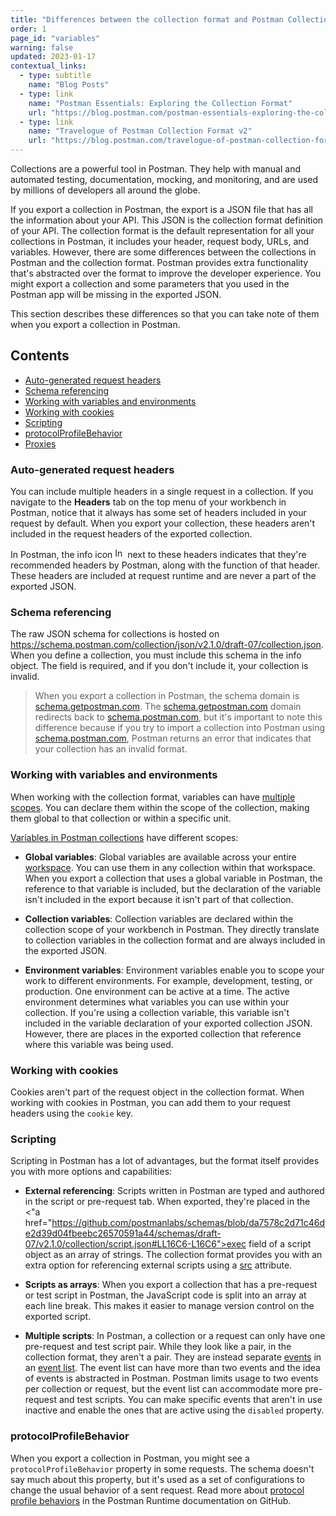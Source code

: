 ```yaml
---
title: "Differences between the collection format and Postman Collections"
order: 1
page_id: "variables"
warning: false
updated: 2023-01-17
contextual_links:
  - type: subtitle
    name: "Blog Posts"
  - type: link
    name: "Postman Essentials: Exploring the Collection Format"
    url: "https://blog.postman.com/postman-essentials-exploring-the-collection-format/"
  - type: link
    name: "Travelogue of Postman Collection Format v2"
    url: "https://blog.postman.com/travelogue-of-postman-collection-format-v2/"
---
```


Collections are a powerful tool in Postman. They help with manual and automated testing, documentation, mocking, and monitoring, and are used by millions of developers all around the globe.

If you export a collection in Postman, the export is a JSON file that has all the information about your API. This JSON is the collection format definition of your API. The collection format is the default representation for all your collections in Postman, it includes your header, request body, URLs, and variables. However, there are some differences between the collections in Postman and the collection format. Postman provides extra functionality that's abstracted over the format to improve the developer experience. You might export a collection and some parameters that you used in the Postman app will be missing in the exported JSON.

This section describes these differences so that you can take note of them when you export a collection in Postman.

## Contents

- [Auto-generated request headers](/docs/advanced-concepts/collection-format-vs-collection-in-postman/#autogenerated-request-headers)
- [Schema referencing](/docs/advanced-concepts/collection-format-vs-collection-in-postman/#schema-referencing)
- [Working with variables and environments](/docs/advanced-concepts/collection-format-vs-collection-in-postman/#working-with-variables-and-environments)
- [Working with cookies](/docs/advanced-concepts/collection-format-vs-collection-in-postman/#working-with-cookies)
- [Scripting](/docs/advanced-concepts/collection-format-vs-collection-in-postman/#scripting)
- [protocolProfileBehavior](/docs/advanced-concepts/collection-format-vs-collection-in-postman/#protocolprofilebehavior)
- [Proxies](/docs/advanced-concepts/collection-format-vs-collection-in-postman/#proxies)

### Auto-generated request headers

You can include multiple headers in a single request in a collection. If you navigate to the **Headers** tab on the top menu of your workbench in Postman, notice that it always has some set of headers included in your request by default. When you export your collection, these headers aren't included in the request headers of the exported collection.

In Postman, the info icon <img alt="Information icon" src="https://assets.postman.com/postman-docs/icon-information-v9-5.jpg#icon" width="16px"> next to these headers indicates that they're recommended headers by Postman, along with the function of that header. These headers are included at request runtime and are never a part of the exported JSON.

### Schema referencing

The raw JSON schema for collections is hosted on https://schema.postman.com/collection/json/v2.1.0/draft-07/collection.json. When you define a collection, you must include this schema in the info object. The field is required, and if you don't include it, your collection is invalid.

> When you export a collection in Postman, the schema domain is [schema.getpostman.com](https://schema.getpostman.com). The [schema.getpostman.com](https://schema.getpostman.com) domain redirects back to [schema.postman.com](https://schema.postman.com), but it's important to note this difference because if you try to import a collection into Postman using [schema.postman.com](https://schema.postman.com), Postman returns an error that indicates that your collection has an invalid format.

### Working with variables and environments

When working with the collection format, variables can have [multiple scopes](/docs/advanced-concepts/variables/). You can declare them within the scope of the collection, making them global to that collection or within a specific unit.

[Variables in Postman collections](https://learning.postman.com/docs/sending-requests/variables/#variable-scopes) have different scopes:

- **Global variables**: Global variables are available across your entire [workspace](https://learning.postman.com/docs/collaborating-in-postman/using-workspaces/creating-workspaces/). You can use them in any collection within that workspace. When you export a collection that uses a global variable in Postman, the reference to that variable is included, but the declaration of the variable isn't included in the export because it isn't part of that collection.

- **Collection variables**: Collection variables are declared within the collection scope of your workbench in Postman. They directly translate to collection variables in the collection format and are always included in the exported JSON.

- **Environment variables**: Environment variables enable you to scope your work to different environments. For example, development, testing, or production. One environment can be active at a time. The active environment determines what variables you can use within your collection. If you're using a collection variable, this variable isn't included in the variable declaration of your exported collection JSON. However, there are places in the exported collection that reference where this variable was being used.

### Working with cookies

Cookies aren't part of the request object in the collection format. When working with cookies in Postman, you can add them to your request headers using the `cookie` key.

### Scripting

Scripting in Postman has a lot of advantages, but the format itself provides you with more options and capabilities:

- **External referencing**: Scripts written in Postman are typed and authored in the script or pre-request tab. When exported, they're placed in the <"a href="https://github.com/postmanlabs/schemas/blob/da7578c2d71c46de2d39d04fbeebc26570591a44/schemas/draft-07/v2.1.0/collection/script.json#LL16C6-L16C6">exec</a> field of a script object as an array of strings. The collection format provides you with an extra option for referencing external scripts using a <a href="https://github.com/postmanlabs/schemas/blob/da7578c2d71c46de2d39d04fbeebc26570591a44/schemas/draft-07/v2.1.0/collection/script.json#L31">src</a> attribute.

- **Scripts as arrays**: When you export a collection that has a pre-request or test script in Postman, the JavaScript code is split into an array at each line break. This makes it easier to manage version control on the exported script.

- **Multiple scripts**: In Postman, a collection or a request can only have one pre-request and test script pair. While they look like a pair, in the collection format, they aren't a pair. They are instead separate [events](/docs/advanced-concepts/events/) in an [event list](/docs/reference/event-list/). The event list can have more than two events and the idea of events is abstracted in Postman. Postman limits usage to two events per collection or request, but the event list can accommodate more pre-request and test scripts. You can make specific events that aren't in use inactive and enable the ones that are active using the `disabled` property.

### protocolProfileBehavior

When you export a collection in Postman, you might see a `protocolProfileBehavior` property in some requests. The schema doesn't say much about this property, but it's used as a set of configurations to change the usual behavior of a sent request. Read more about [protocol profile behaviors](https://github.com/postmanlabs/postman-runtime/blob/develop/docs/protocol-profile-behavior.md) in the Postman Runtime documentation on GitHub.

<!-- ### Proxies

Can be included with each request in the schema, but can only be done in settings in Postman -->
